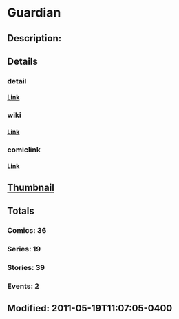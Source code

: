 # Guardian
## Description: 
## Details
### detail
#### [Link](http://marvel.com/characters/868/guardian?utm_campaign=apiRef&utm_source=225578a89fc76f3d20fbffda5d17a88d)
### wiki
#### [Link](http://marvel.com/universe/Guardian_%28James_Hudson%29?utm_campaign=apiRef&utm_source=225578a89fc76f3d20fbffda5d17a88d)
### comiclink
#### [Link](http://marvel.com/comics/characters/1009330/guardian?utm_campaign=apiRef&utm_source=225578a89fc76f3d20fbffda5d17a88d)
## [Thumbnail](http://i.annihil.us/u/prod/marvel/i/mg/6/50/4dd531d26079c.jpg)
## Totals
### Comics: 36
### Series: 19
### Stories: 39
### Events: 2
## Modified: 2011-05-19T11:07:05-0400